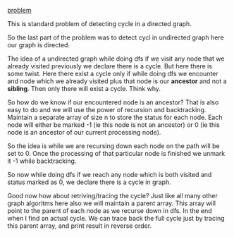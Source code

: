 [problem](https://cses.fi/problemset/task/1678/)

This is standard problem of detecting cycle in a directed graph.

So the last part of the problem was to detect cycl in undirected graph here our graph is directed. 

The idea of a undirected graph while doing dfs if we visit any node that we already visited previously we declare there is a cycle. But here there is some twist. Here there exist a cycle only if while doing dfs we encounter and node which we already visited plus that node is our **ancestor** and not a **sibling**. Then only there will exist a cycle. Think why.

So how do we know if our encountered node is an ancestor? That is also easy to do and we will use the power of recursion and backtracking. Maintain a separate array of size n to store the status for each node. Each node will either be marked -1 (ie this node is not an ancestor) or 0 (ie this node is an ancestor of our current processing node). 

So the idea is while we are recursing down each node on the path will be set to 0. Once the processing of that particular node is finished we unmark it -1 while backtracking. 

So now while doing dfs if we reach any node which is both visited and status marked as 0, we declare there is a cycle in graph.

Good now how about retriving/tracing the cycle? Just like all many other graph algoritms here also we will maintain a parent array. This array will point to the parent of each node as we recurse down in dfs. In the end when I find an actual cycle. We can trace back the full cycle just by tracing this parent array, and print result in reverse order.